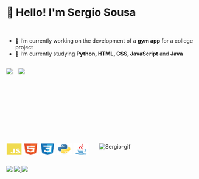 <div style="display: flex; flex-direction: column; align-items: flex-start; gap: 16px;">

  <h1>👋 Hello! I'm Sergio Sousa</h1>

  <ul>
    <li>📌 I’m currently working on the development of a <strong>gym app</strong> for a college project</li>
    <li>🧠 I’m currently studying <strong>Python, HTML, CSS, JavaScript</strong> and <strong>Java</strong></li>
  </ul>

  <div style="display: flex; gap: 16px;">
    <img height="180em" src="https://github-readme-stats.vercel.app/api?username=SergioLPSousa&show_icons=true&theme=gotham&hide_border=true&include_all_commits=true&count_private=true" />
    <img height="180em" src="https://github-readme-stats.vercel.app/api/top-langs/?username=SergioLPSousa&layout=compact&langs_count=8&theme=gotham&hide_border=true"/>
    
  </div>

</div>
<div style="display: inline_block"><br>
  <img align="center" alt="Sergio-Js" height="30" width="40" src="https://raw.githubusercontent.com/devicons/devicon/master/icons/javascript/javascript-plain.svg">
  <img align="center" alt="Sergio-HTML" height="30" width="40" src="https://raw.githubusercontent.com/devicons/devicon/master/icons/html5/html5-original.svg">
  <img align="center" alt="Sergio-CSS" height="30" width="40" src="https://raw.githubusercontent.com/devicons/devicon/master/icons/css3/css3-original.svg">
  <img align="center" alt="Sergio-Python" height="30" width="40" src="https://raw.githubusercontent.com/devicons/devicon/master/icons/python/python-original.svg">
  <img align="center" alt="Sergio-Java" height="30" width="40" src="https://raw.githubusercontent.com/devicons/devicon/master/icons/java/java-original.svg">
  <img align="right" alt="Sergio-gif" height="200" width="260" src="https://media.giphy.com/media/QNFhOolVeCzPQ2Mx85/giphy.gif?cid=ecf05e47vkaywgc70pni4wokczgwjjruq409iql1xw6fo1z6&ep=v1_gifs_search&rid=giphy.gif&ct=g">
  
  
</div>

 ##
 
<div> 
  
  <a href= "https://www.instagram.com/sergioo_lps/?next=%2F" target="_blank"><img src="https://img.shields.io/badge/-Instagram-%23E4405F?style=for-the-badge&logo=instagram&logoColor=white" target="_blank"></a> 
  <a href = "mailto:slucaspsousa@gmail.com"><img src="https://img.shields.io/badge/-Gmail-%23333?style=for-the-badge&logo=gmail&logoColor=white" target="_blank"> 
</a>
  <a href="https://www.linkedin.com/in/s%C3%A9rgio-lucas-pinto-sousa-a13a86320/" target="_blank"><img src="https://img.shields.io/badge/-LinkedIn-%230077B5?style=for-the-badge&logo=linkedin&logoColor=white" target="_blank"></a> 

  
  
</div>


  


